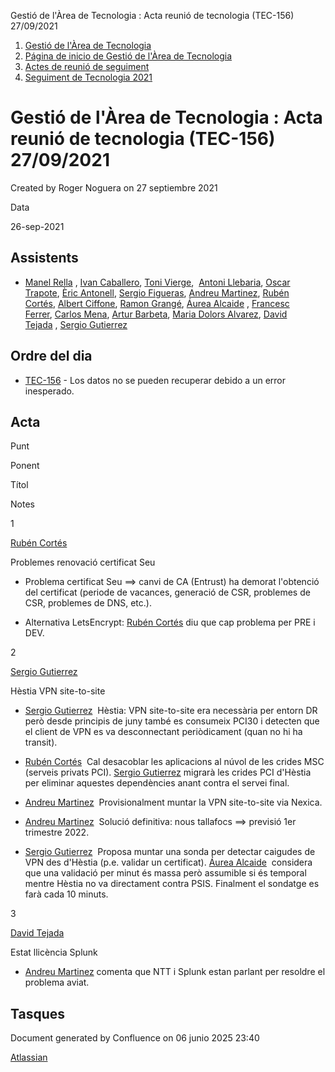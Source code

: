 Gestió de l'Àrea de Tecnologia : Acta reunió de tecnologia (TEC-156) 27/09/2021  

1.  [Gestió de l'Àrea de Tecnologia](index.md)
2.  [Página de inicio de Gestió de l'Àrea de Tecnologia](13893786.md)
3.  [Actes de reunió de seguiment](34505308.md)
4.  [Seguiment de Tecnologia 2021](Seguiment-de-Tecnologia-2021_64979514.md)

Gestió de l'Àrea de Tecnologia : Acta reunió de tecnologia (TEC-156) 27/09/2021
===============================================================================

Created by Roger Noguera on 27 septiembre 2021

Data

26-sep-2021

Assistents
----------

*   [Manel Rella](https://confluence.aoc.cat/display/~mrella) , [Ivan Caballero](https://confluence.aoc.cat/display/~icaballero), [Toni Vierge](https://confluence.aoc.cat/display/~tvierge.admin),  [Antoni Llebaria](https://confluence.aoc.cat/display/~allebaria), [Oscar Trapote](https://confluence.aoc.cat/display/~otrapote), [Èric Antonell](https://confluence.aoc.cat/display/~eantonell), [Sergio Figueras](https://confluence.aoc.cat/display/~sfigueras), [Andreu Martinez](https://confluence.aoc.cat/display/~amartinez), [Rubén Cortés](https://confluence.aoc.cat/display/~rcortes), [Albert Ciffone](https://confluence.aoc.cat/display/~aciffone), [Ramon Grangé](https://confluence.aoc.cat/display/~RGrange), [Áurea Alcaide](https://confluence.aoc.cat/display/~aalcaide) , [Francesc Ferrer](https://confluence.aoc.cat/display/~FFerre), [Carlos Mena](https://confluence.aoc.cat/display/~cmena), [Artur Barbeta](https://confluence.aoc.cat/display/~abarbeta), [Maria Dolors Alvarez](https://confluence.aoc.cat/display/~mdalvarez), [David Tejada](https://confluence.aoc.cat/display/~dtejada) , [Sergio Gutierrez](https://confluence.aoc.cat/display/~sgutierrez)
    

Ordre del dia
-------------

*   [TEC-156](https://contacte.aoc.cat/browse/TEC-156?src=confmacro) - Los datos no se pueden recuperar debido a un error inesperado.

Acta
----

Punt

Ponent

Títol

Notes

1

[Rubén Cortés](https://confluence.aoc.cat/display/~rcortes)

Problemes renovació certificat Seu

*   Problema certificat Seu ==> canvi de CA (Entrust) ha demorat l'obtenció del certificat (periode de vacances, generació de CSR, problemes de CSR, problemes de DNS, etc.).

*   Alternativa LetsEncrypt: [Rubén Cortés](https://confluence.aoc.cat/display/~rcortes) diu que cap problema per PRE i DEV.

2

[Sergio Gutierrez](https://confluence.aoc.cat/display/~sgutierrez)

Hèstia VPN site-to-site

*   [Sergio Gutierrez](https://confluence.aoc.cat/display/~sgutierrez)  Hèstia: VPN site-to-site era necessària per entorn DR però desde principis de juny també es consumeix PCI30 i detecten que el client de VPN es va desconnectant periòdicament (quan no hi ha transit).

*   [Rubén Cortés](https://confluence.aoc.cat/display/~rcortes)  Cal desacoblar les aplicacions al núvol de les crides MSC (serveis privats PCI). [Sergio Gutierrez](https://confluence.aoc.cat/display/~sgutierrez) migrarà les crides PCI d'Hèstia per eliminar aquestes dependències anant contra el servei final.

*   [Andreu Martinez](https://confluence.aoc.cat/display/~amartinez)  Provisionalment muntar la VPN site-to-site via Nexica.

*   [Andreu Martinez](https://confluence.aoc.cat/display/~amartinez)  Solució definitiva: nous tallafocs ==> previsió 1er trimestre 2022.

*   [Sergio Gutierrez](https://confluence.aoc.cat/display/~sgutierrez)  Proposa muntar una sonda per detectar caigudes de VPN des d'Hèstia (p.e. validar un certificat). [Áurea Alcaide](https://confluence.aoc.cat/display/~aalcaide)  considera que una validació per minut és massa però assumible si és temporal mentre Hèstia no va directament contra PSIS. Finalment el sondatge es farà cada 10 minuts.

3

[David Tejada](https://confluence.aoc.cat/display/~dtejada)

Estat llicència Splunk

*   [Andreu Martinez](https://confluence.aoc.cat/display/~amartinez) comenta que NTT i Splunk estan parlant per resoldre el problema aviat.

Tasques
-------

Document generated by Confluence on 06 junio 2025 23:40

[Atlassian](http://www.atlassian.com/)